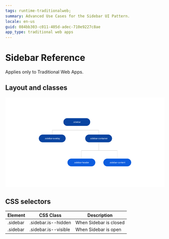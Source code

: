 ```yaml
---
tags: runtime-traditionalweb; 
summary: Advanced Use Cases for the Sidebar UI Pattern.
locale: en-us
guid: 084bb303-c011-405d-adec-710e9227c8ae
app_type: traditional web apps
---
```


# Sidebar Reference

<div class="info" markdown="1">

Applies only to Traditional Web Apps.

</div>

## Layout and classes

![](<images/sidebar-3-diag.png>)

## CSS selectors

| **Element** |  **CSS Class** |  **Description**  |
| --- | --- | --- |
| .sidebar | .sidebar.is--hidden |  When Sidebar is closed  |
| .sidebar | .sidebar.is--visible |  When Sidebar is open  |
